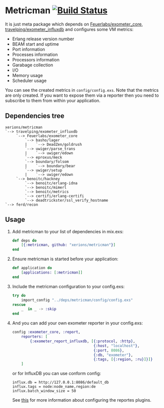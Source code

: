# Metricman [![Build Status](https://travis-ci.org/xerions/metricman.svg?branch=master)](https://travis-ci.org/xerions/metricman)

It is just meta package which depends on [Feuerlabs/exometer_core](https://github.com/xerions/exometer), [travelping/exometer_influxdb](https://github.com/travelping/exometer_influxdb) and configures some VM metrics:

  * Erlang release version number
  * BEAM start and uptime
  * Port information
  * Processes information
  * Processors information
  * Garabage collection
  * I/O
  * Memory usage
  * Scheduler usage

You can see the created metrics in `config/config.exs`. Note that the metrics are only created. If you want to expose them via a reporter then you need to subscribe to them from within your application.

## Dependencies tree

    xerions/metricman 
    `--> travelping/exometer_influxdb
         `--> Feuerlabs/exometer_core
             `--> basho/lager
             |    `--> DeadZen/goldrush
             `--> uwiger/parse_trans
             |    `--> uwiger/edown
             `--> eproxus/meck
             `--> boundary/folsom
             |    `--> boundary/bear
             `--> uwiger/setup
             |    `--> uwiger/edown
         `--> benoitc/hackney
             `--> benoitc/erlang-idna
             `--> benoitc/mimerl
             `--> benoitc/metrics
             `--> certifi/erlang-certifi
             `--> deadtrickster/ssl_verify_hostname
    `--> ferd/recon

## Usage

1. Add metricman to your list of dependencies in mix.exs:

    ```elixir
    def deps do
        [{:metricman, github: "xerions/metricman"}]
    end
    ```

2. Ensure metricman is started before your application:

    ```elixir
    def application do
        [applications: [:metricman]]
    end
    ```

3. Include the metricman configuration to your config.exs:

    ```elixir
    try do 
        import_config "../deps/metricman/config/config.exs"
    rescue
        _  in _ -> :skip
    end
   ```

4. And you can add your own exometer reporter in your config.exs:

    ```elixir
    config :exometer_core, :report,
        reporters: [
            {:exometer_report_influxdb, [{:protocol, :http},
                                         {:host, "localhost"},
                                         {:port, 8086},
                                         {:db, "exometer"},
                                         {:tags, [{:region, :ru}]}]}
        ]
    ```

    or for InfluxDB you can use conform config:

    ```
    influx.db = http://127.0.0.1:8086/default_db
    influx.tags = node:node_name,region:de
    influx.batch_window_size = 50
    ```

    See [this](https://github.com/Feuerlabs/exometer/blob/master/doc/README.md#configuring-reporter-plugins) for more information about configuring the reportes plugins.
